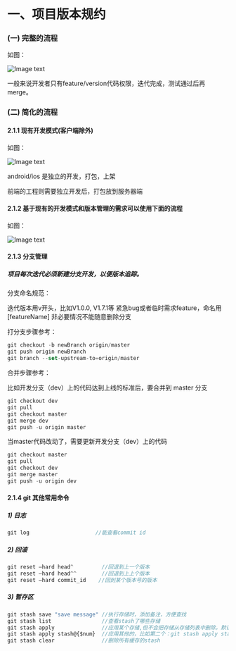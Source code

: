 # 一、项目版本规约

### (一) 完整的流程

如图：

![Image text](http://dev.360tianma.com/public/ossUploadJs/git1.png)

一般来说开发者只有feature/version代码权限，迭代完成，测试通过后再merge。

### (二) 简化的流程

#### 2.1.1 现有开发模式(客户端除外)

如图：

![Image text](http://dev.360tianma.com/public/ossUploadJs/git2.png)

android/ios 是独立的开发，打包，上架

前端的工程则需要独立开发后，打包放到服务器端

#### 2.1.2 基于现有的开发模式和版本管理的需求可以使用下面的流程

如图：

![Image text](http://dev.360tianma.com/public/ossUploadJs/git3.png)



#### 2.1.3 分支管理

##### 项目每次迭代必须新建分支开发，以便版本追踪。

分支命名规范：

迭代版本用v开头，比如V1.0.0, V1.7.1等
紧急bug或者临时需求feature，命名用 [featureName]
非必要情况不能随意删除分支

打分支步骤参考：

```js
git checkout -b newBranch origin/master
git push origin newBranch
git branch --set-upstream-to=origin/master
```

合并步骤参考：

比如开发分支（dev）上的代码达到上线的标准后，要合并到 master 分支

```js
git checkout dev
git pull
git checkout master
git merge dev
git push -u origin master
```

当master代码改动了，需要更新开发分支（dev）上的代码

```js
git checkout master 
git pull 
git checkout dev
git merge master 
git push -u origin dev
```

#### 2.1.4 git 其他常用命令

##### 1) 日志

```js
git log                     //能查看commit id
```

##### 2) 回滚

```js
git reset —hard head^         //回退到上一个版本
git reset —hard head^^        //回退到上上个版本
git reset —hard commit_id    //回到某个版本号的版本
```

##### 3) 暂存区

```js
git stash save "save message" //执行存储时，添加备注，方便查找
git stash list                //查看stash了哪些存储
git stash apply               //应用某个存储,但不会把存储从存储列表中删除，默认使用第一个存储, 即stash@{0}
git stash apply stash@{$num}  //应用其他的，比如第二个：git stash apply stash@{1}
git stash clear               //删除所有缓存的stash
```
